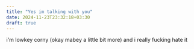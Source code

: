 ```yaml
---
title: "Yes im talking with you"
date: 2024-11-23T23:32:18+03:30
draft: true
---
```


i'm lowkey corny (okay mabey a little bit more) and i really fucking hate it 

